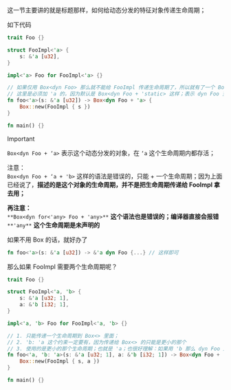 这一节主要讲的就是标题那样，如何给动态分发的特征对象传递生命周期；

如下代码

```rs
trait Foo {}

struct FooImpl<'a> {
    s: &'a [u32],
}

impl<'a> Foo for FooImpl<'a> {}

// 如果仅用 Box<dyn Foo> 那么就不能给 FooImpl 传递生命周期了，所以就有了一个 Box<dyn Foo + 'a> 的语法；
// 这里是必须加 'a 的，因为默认是 Box<dyn Foo + 'static> 这样；表示 dyn Foo 至少在 'static 都存活，但是这样的话 s 存活不了那么久，会引起悬垂引用，就会报错；
fn foo<'a>(s: &'a [u32]) -> Box<dyn Foo + 'a> {
    Box::new(FooImpl { s })
}

fn main() {}
```

> [!important]
> 
> `Box<dyn Foo + ‘a>` 表示这个动态分发的对象，在 `‘a` 这个生命周期内都存活；  
>   
> 注意：  
> `Box<dyn Foo + ‘a + 'b>` 这样的语法是错误的，只能 + 一个生命周期；因为上面已经说了，**描述的是这个对象的生命周期，并不是把生命周期传递给 FooImpl 拿去用；**  
>   
> **再注意：**  
> `**Box<dyn for<'any> Foo + 'any>**` **这个语法也是错误的；编译器直接会报错** `**'any**` **这个生命周期是未声明的**

如果不用 Box 的话，就好办了

```rs
fn foo<'a>(s: &'a [u32]) -> &'a dyn Foo {...} // 这样即可
```

那么如果 FooImpl 需要两个生命周期呢？

```rs
trait Foo {}

struct FooImpl<'a, 'b> {
    s: &'a [u32; 1],
    a: &'b [i32; 1],
}

impl<'a, 'b> Foo for FooImpl<'a, 'b> {}

// 1. 只能传递一个生命周期到 Box<> 里面；
// 2. 'b: 'a 这个约束一定要有，因为传递给 Box<> 的只能是更小的那个
// 3. 使用的是更小的那个生命周期；也就是 'a；也很好理解：如果用 'b 那么 dyn Foo 还没有被释放的时候 s 已经被释放了，造成了悬垂引用
fn foo<'a, 'b: 'a>(s: &'a [u32; 1], a: &'b [i32; 1]) -> Box<dyn Foo + 'a> {
    Box::new(FooImpl { s, a })
}

fn main() {}
```